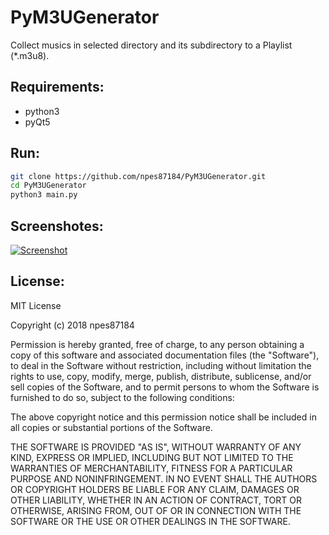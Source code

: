 PyM3UGenerator
============
Collect musics in selected directory and its subdirectory to a Playlist (*.m3u8).

## Requirements:
* python3
* pyQt5

## Run:
```bash
git clone https://github.com/npes87184/PyM3UGenerator.git
cd PyM3UGenerator
python3 main.py
```

## Screenshotes:
[![Screenshot](https://raw.githubusercontent.com/npes87184/PyM3UGenerator/master/screenshots/1.png)](https://github.com/npes87184/PyM3UGenerator/blob/master/screenshots/1.png)

## License:
MIT License

Copyright (c) 2018 npes87184

Permission is hereby granted, free of charge, to any person obtaining a copy
of this software and associated documentation files (the "Software"), to deal
in the Software without restriction, including without limitation the rights
to use, copy, modify, merge, publish, distribute, sublicense, and/or sell
copies of the Software, and to permit persons to whom the Software is
furnished to do so, subject to the following conditions:

The above copyright notice and this permission notice shall be included in all
copies or substantial portions of the Software.

THE SOFTWARE IS PROVIDED "AS IS", WITHOUT WARRANTY OF ANY KIND, EXPRESS OR
IMPLIED, INCLUDING BUT NOT LIMITED TO THE WARRANTIES OF MERCHANTABILITY,
FITNESS FOR A PARTICULAR PURPOSE AND NONINFRINGEMENT. IN NO EVENT SHALL THE
AUTHORS OR COPYRIGHT HOLDERS BE LIABLE FOR ANY CLAIM, DAMAGES OR OTHER
LIABILITY, WHETHER IN AN ACTION OF CONTRACT, TORT OR OTHERWISE, ARISING FROM,
OUT OF OR IN CONNECTION WITH THE SOFTWARE OR THE USE OR OTHER DEALINGS IN THE
SOFTWARE.


